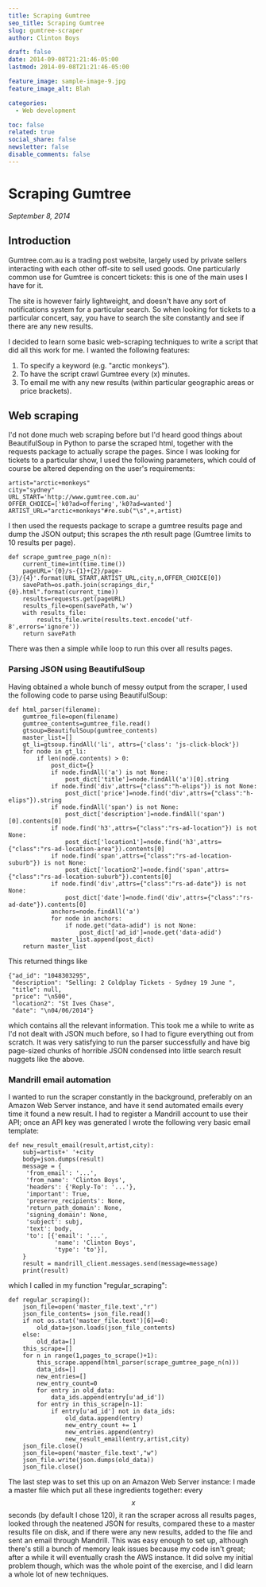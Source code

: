 ```yaml
---
title: Scraping Gumtree
seo_title: Scraping Gumtree
slug: gumtree-scraper
author: Clinton Boys

draft: false
date: 2014-09-08T21:21:46-05:00
lastmod: 2014-09-08T21:21:46-05:00

feature_image: sample-image-9.jpg
feature_image_alt: Blah

categories:
  - Web development

toc: false
related: true
social_share: false
newsletter: false
disable_comments: false
---
```


# Scraping Gumtree

*September 8, 2014*

## Introduction

Gumtree.com.au is a trading post website, largely used by private sellers interacting with each other off-site to sell used goods. One particularly common use for Gumtree is concert tickets: this is one of the main uses I have for it. 

The site is however fairly lightweight, and doesn't have any sort of notifications system for a particular search. So when looking for tickets to a particular concert, say, you have to search the site constantly and see if there are any new results.

I decided to learn some basic web-scraping techniques to write a script that did all this work for me. I wanted the following features:

1. To specify a keyword (e.g. "arctic monkeys"). 
2. To have the script crawl Gumtree every \(x\) minutes. 
3. To email me with any new results (within particular geographic areas or price brackets). 

## Web scraping

I'd not done much web scraping before but I'd heard good things about BeautifulSoup in Python to parse the scraped html, together with the requests package to actually scrape the pages. Since I was looking for tickets to a particular show, I used the following parameters, which could of course be altered depending on the user's requirements:

    artist="arctic+monkeys"
    city="sydney"
    URL_START='http://www.gumtree.com.au'
    OFFER_CHOICE=['k0?ad=offering','k0?ad=wanted']
    ARTIST_URL="arctic+monkeys"#re.sub("\s",+,artist)

I then used the requests package to scrape a gumtree results page and dump the JSON output; this scrapes the $n$th result page (Gumtree limits to 10 results per page). 

    def scrape_gumtree_page_n(n):
        current_time=int(time.time())
        pageURL='{0}/s-{1}+{2}/page-{3}/{4}'.format(URL_START,ARTIST_URL,city,n,OFFER_CHOICE[0])
        savePath=os.path.join(scrapings_dir,"{0}.html".format(current_time))
        results=requests.get(pageURL)
        results_file=open(savePath,'w')
        with results_file:
            results_file.write(results.text.encode('utf-8',errors='ignore'))
        return savePath

There was then a simple while loop to run this over all results pages. 

### Parsing JSON using BeautifulSoup

Having obtained a whole bunch of messy output from the scraper, I used the following code to parse using BeautifulSoup:

    def html_parser(filename):
        gumtree_file=open(filename)
        gumtree_contents=gumtree_file.read()
        gtsoup=BeautifulSoup(gumtree_contents)
	    master_list=[]
	    gt_li=gtsoup.findAll('li', attrs={'class': 'js-click-block'})
	    for node in gt_li:
	        if len(node.contents) > 0:
	            post_dict={}
	            if node.findAll('a') is not None:
	                post_dict['title']=node.findAll('a')[0].string
	            if node.find('div',attrs={"class":"h-elips"}) is not None:
	                post_dict['price']=node.find('div',attrs={"class":"h-elips"}).string
	            if node.findAll('span') is not None:
	                post_dict['description']=node.findAll('span')[0].contents[0]
	            if node.find('h3',attrs={"class":"rs-ad-location"}) is not None:
	                post_dict['location1']=node.find('h3',attrs={"class":"rs-ad-location-area"}).contents[0]
	            if node.find('span',attrs={"class":"rs-ad-location-suburb"}) is not None:
	                post_dict['location2']=node.find('span',attrs={"class":"rs-ad-location-suburb"}).contents[0]
	            if node.find('div',attrs={"class":"rs-ad-date"}) is not None:
	                post_dict['date']=node.find('div',attrs={"class":"rs-ad-date"}).contents[0]
	            anchors=node.findAll('a')
	            for node in anchors:
	                if node.get("data-adid") is not None:
	                    post_dict['ad_id']=node.get('data-adid')
	            master_list.append(post_dict)
	    return master_list


This returned things like

	{"ad_id": "1048303295", 
	 "description": "Selling: 2 Coldplay Tickets - Sydney 19 June ",
	 "title": null, 
	 "price": "\n500", 
	 "location2": "St Ives Chase", 
	 "date": "\n04/06/2014"}

which contains all the relevant information. This took me a while to write as I'd not dealt with JSON much before, so I had to figure everything out from scratch. It was very satisfying to run the parser successfully and have big page-sized chunks of horrible JSON condensed into little search result nuggets like the above.

### Mandrill email automation

I wanted to run the scraper constantly in the background, preferably on an Amazon Web Server instance, and have it send automated emails every time it found a new result. I had to register a Mandrill account to use their API; once an API key was generated I wrote the following very basic email template:

	def new_result_email(result,artist,city):
	    subj=artist+' '+city
	    body=json.dumps(result)
	    message = {
	     'from_email': '...',
	     'from_name': 'Clinton Boys',
	     'headers': {'Reply-To': '...'},
	     'important': True,
	     'preserve_recipients': None,
	     'return_path_domain': None,
	     'signing_domain': None,
	     'subject': subj,
	     'text': body,
	     'to': [{'email': '...',
	             'name': 'Clinton Boys',
	             'type': 'to'}],
	    }
	    result = mandrill_client.messages.send(message=message)
	    print(result)

which I called in my function "regular_scraping":

	def regular_scraping():
	    json_file=open('master_file.text',"r")
	    json_file_contents= json_file.read()
	    if not os.stat('master_file.text')[6]==0:
	        old_data=json.loads(json_file_contents)
	    else:
	        old_data=[]
	    this_scrape=[]
	    for n in range(1,pages_to_scrape()+1):
	        this_scrape.append(html_parser(scrape_gumtree_page_n(n)))
	        data_ids=[]
	        new_entries=[]
	        new_entry_count=0
	        for entry in old_data:
	            data_ids.append(entry[u'ad_id'])
	        for entry in this_scrape[n-1]:
	            if entry[u'ad_id'] not in data_ids:
	                old_data.append(entry)
	                new_entry_count += 1
	                new_entries.append(entry)
	                new_result_email(entry,artist,city)
	    json_file.close()
	    json_file=open('master_file.text',"w")
	    json_file.write(json.dumps(old_data))
	    json_file.close()

The last step was to set this up on an Amazon Web Server instance: I made a master file which put all these ingredients together: every $$x$$ seconds (by default I chose 120), it ran the scraper across all results pages, looked through the neatened JSON for results, compared these to a master results file on disk, and if there were any new results, added to the file and sent an email through Mandrill. This was easy enough to set up, although there's still a bunch of memory leak issues because my code isn't great; after a while it will eventually crash the AWS instance. It did solve my initial problem though, which was the whole point of the exercise, and I did learn a whole lot of new techniques. 









